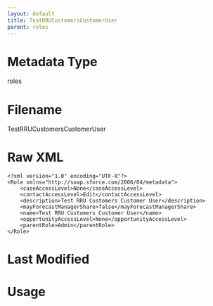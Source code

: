 ```yaml
---
layout: default
title: TestRRUCustomersCustomerUser
parent: roles
---
```

# Metadata Type
roles


# Filename 
TestRRUCustomersCustomerUser


# Raw XML
```
<?xml version="1.0" encoding="UTF-8"?>
<Role xmlns="http://soap.sforce.com/2006/04/metadata">
    <caseAccessLevel>None</caseAccessLevel>
    <contactAccessLevel>Edit</contactAccessLevel>
    <description>Test RRU Customers Customer User</description>
    <mayForecastManagerShare>false</mayForecastManagerShare>
    <name>Test RRU Customers Customer User</name>
    <opportunityAccessLevel>None</opportunityAccessLevel>
    <parentRole>Admin</parentRole>
</Role>
```


# Last Modified


# Usage
